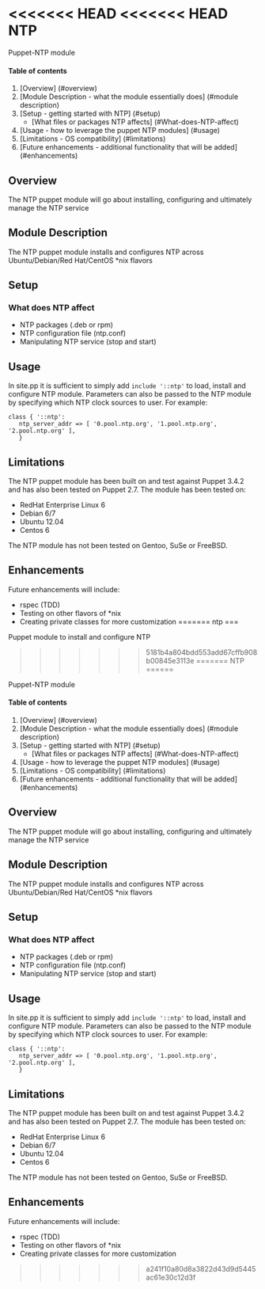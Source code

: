 <<<<<<< HEAD
<<<<<<< HEAD
NTP
======

Puppet-NTP module

#### Table of contents

1. [Overview] (#overview)
2. [Module Description - what the module essentially does] (#module description)
3. [Setup - getting started with NTP] (#setup)
    * [What files or packages NTP affects] (#What-does-NTP-affect)
4. [Usage - how to leverage the puppet NTP modules] (#usage)
5. [Limitations - OS compatibility] (#limitations)
6. [Future enhancements - additional functionality that will be added] (#enhancements)


## Overview

The NTP puppet module will go about installing, configuring and ultimately manage the NTP service

## Module Description

The NTP puppet module installs and configures NTP across Ubuntu/Debian/Red Hat/CentOS *nix flavors

## Setup

### What does NTP affect

* NTP packages (.deb or rpm)
* NTP configuration file (ntp.conf)
* Manipulating NTP service (stop and start)

## Usage
In site.pp it is sufficient to simply add `include '::ntp'` to load, install and configure NTP module. Parameters can also be passed to the NTP module by specifying which NTP clock sources to user. For example:
```puppet
class { '::ntp':
   ntp_server_addr => [ '0.pool.ntp.org', '1.pool.ntp.org', '2.pool.ntp.org' ],
   }
   ```
   
## Limitations

The NTP puppet module has been built on and test against Puppet 3.4.2 and has also been tested on Puppet 2.7.
The module has been tested on:

* RedHat Enterprise Linux 6
* Debian 6/7
* Ubuntu 12.04
* Centos 6

The NTP module has not been tested on Gentoo, SuSe or FreeBSD.

## Enhancements

Future enhancements will include:

* rspec (TDD)
* Testing on other flavors of *nix
* Creating private classes for more customization
=======
ntp
===

Puppet module to install and configure NTP
>>>>>>> 5181b4a804bdd553add67cffb908b00845e3113e
=======
NTP
======

Puppet-NTP module

#### Table of contents

1. [Overview] (#overview)
2. [Module Description - what the module essentially does] (#module description)
3. [Setup - getting started with NTP] (#setup)
    * [What files or packages NTP affects] (#What-does-NTP-affect)
4. [Usage - how to leverage the puppet NTP modules] (#usage)
5. [Limitations - OS compatibility] (#limitations)
6. [Future enhancements - additional functionality that will be added] (#enhancements)


## Overview

The NTP puppet module will go about installing, configuring and ultimately manage the NTP service

## Module Description

The NTP puppet module installs and configures NTP across Ubuntu/Debian/Red Hat/CentOS *nix flavors

## Setup

### What does NTP affect

* NTP packages (.deb or rpm)
* NTP configuration file (ntp.conf)
* Manipulating NTP service (stop and start)

## Usage
In site.pp it is sufficient to simply add `include '::ntp'` to load, install and configure NTP module. Parameters can also be passed to the NTP module by specifying which NTP clock sources to user. For example:
```puppet
class { '::ntp':
   ntp_server_addr => [ '0.pool.ntp.org', '1.pool.ntp.org', '2.pool.ntp.org' ],
   }
   ```
   
## Limitations

The NTP puppet module has been built on and test against Puppet 3.4.2 and has also been tested on Puppet 2.7.
The module has been tested on:

* RedHat Enterprise Linux 6
* Debian 6/7
* Ubuntu 12.04
* Centos 6

The NTP module has not been tested on Gentoo, SuSe or FreeBSD.

## Enhancements

Future enhancements will include:

* rspec (TDD)
* Testing on other flavors of *nix
* Creating private classes for more customization
>>>>>>> a241f10a80d8a3822d43d9d5445ac61e30c12d3f
